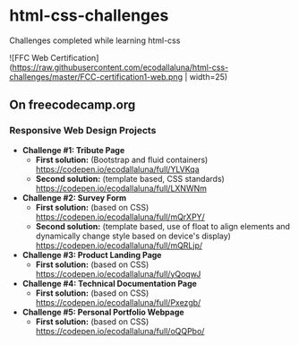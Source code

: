 # html-css-challenges
Challenges completed while learning html-css

![FFC Web Certification](https://raw.githubusercontent.com/ecodallaluna/html-css-challenges/master/FCC-certification1-web.png | width=25)

## On freecodecamp.org

### Responsive Web Design Projects
- **Challenge #1: Tribute Page**
  - **First solution:** (Bootstrap and fluid containers) https://codepen.io/ecodallaluna/full/YLVKqa
  - **Second solution:** (template based, CSS standards) https://codepen.io/ecodallaluna/full/LXNWNm
- **Challenge #2: Survey Form**
  - **First solution:** (based on CSS) https://codepen.io/ecodallaluna/full/mQrXPY/
  - **Second solution:** (template based, use of float to align elements and dynamically change style based on device's display) https://codepen.io/ecodallaluna/full/mQRLjp/
- **Challenge #3: Product Landing Page**
  - **First solution:** (based on CSS) https://codepen.io/ecodallaluna/full/yQoqwJ
- **Challenge #4: Technical Documentation Page**
  - **First solution:** (based on CSS) https://codepen.io/ecodallaluna/full/Pxezgb/
- **Challenge #5: Personal Portfolio Webpage**
  - **First solution:** (based on CSS) https://codepen.io/ecodallaluna/full/oQQPbo/
